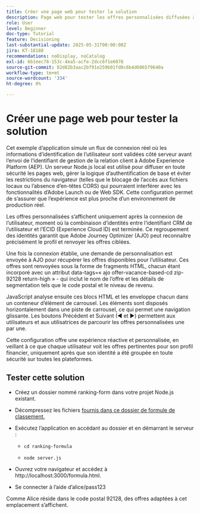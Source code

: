 ```yaml
---
title: Créer une page web pour tester la solution
description: Page web pour tester les offres personnalisées diffusées à l’aide de la prise de décision.
role: User
level: Beginner
doc-type: Tutorial
feature: Decisioning
last-substantial-update: 2025-05-31T00:00:00Z
jira: KT-18188
recommendations: noDisplay, noCatalog
exl-id: 6b1eec78-153c-4ea5-acfe-2dcc6f1e6078
source-git-commit: 82d82b3aac2bf91e259b01fd8c6b4d6065f9640a
workflow-type: tm+mt
source-wordcount: '334'
ht-degree: 0%

---
```


# Créer une page web pour tester la solution

Cet exemple d’application simule un flux de connexion réel où les informations d’identification de l’utilisateur sont validées côté serveur avant l’envoi de l’identifiant de gestion de la relation client à Adobe Experience Platform (AEP). Un serveur Node.js local est utilisé pour diffuser en toute sécurité les pages web, gérer la logique d’authentification de base et éviter les restrictions du navigateur (telles que le blocage de l’accès aux fichiers locaux ou l’absence d’en-têtes CORS) qui pourraient interférer avec les fonctionnalités d’Adobe Launch ou de Web SDK. Cette configuration permet de s’assurer que l’expérience est plus proche d’un environnement de production réel.

Les offres personnalisées s’affichent uniquement après la connexion de l’utilisateur, moment où la combinaison d’identités entre l’identifiant CRM de l’utilisateur et l’ECID (Experience Cloud ID) est terminée. Ce regroupement des identités garantit que Adobe Journey Optimizer (AJO) peut reconnaître précisément le profil et renvoyer les offres ciblées.

Une fois la connexion établie, une demande de personnalisation est envoyée à AJO pour récupérer les offres disponibles pour l’utilisateur. Ces offres sont renvoyées sous la forme de fragments HTML, chacun étant incorporé avec un attribut data-tags=« ajo offer-vacance-based-cd zip-92128 return-high » - qui inclut le nom de l’offre et les détails de segmentation tels que le code postal et le niveau de revenu.

JavaScript analyse ensuite ces blocs HTML et les enveloppe chacun dans un conteneur d’élément de carrousel. Les éléments sont disposés horizontalement dans une piste de carrousel, ce qui permet une navigation glissante. Les boutons Précédent et Suivant (◀ et ▶) permettent aux utilisateurs et aux utilisatrices de parcourir les offres personnalisées une par une.

Cette configuration offre une expérience réactive et personnalisée, en veillant à ce que chaque utilisateur voit les offres pertinentes pour son profil financier, uniquement après que son identité a été groupée en toute sécurité sur toutes les plateformes.

## Tester cette solution

* Créez un dossier nommé ranking-form dans votre projet Node.js existant.

* Décompressez les fichiers [ fournis dans ce dossier de formule de classement.](assets/ranking-formula.zip)

* Exécutez l’application en accédant au dossier et en démarrant le serveur :
   * `cd ranking-formula`

   * `node server.js`


* Ouvrez votre navigateur et accédez à http://localhost:3000/formula.html.

* Se connecter à l’aide d’alice/pass123

Comme Alice réside dans le code postal 92128, des offres adaptées à cet emplacement s’affichent.
